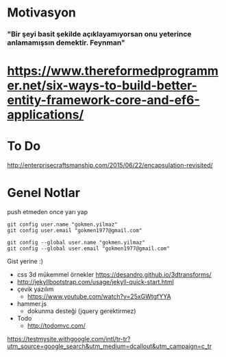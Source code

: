 #  Motivasyon
### "Bir şeyi basit şekilde açıklayamıyorsan onu yeterince anlamamışsın demektir. Feynman"  




# https://www.thereformedprogrammer.net/six-ways-to-build-better-entity-framework-core-and-ef6-applications/


# To Do
http://enterprisecraftsmanship.com/2015/06/22/encapsulation-revisited/

# Genel Notlar

push etmeden once yarı yap
````
git config user.name "gokmen.yilmaz"
git config user.email "gokmen1977@gmail.com"
````
````
git config --global user.name "gokmen.yilmaz"
git config --global user.email "gokmen1977@gmail.com"
````

Gist yerine :)

* css 3d mükemmel örnekler https://desandro.github.io/3dtransforms/
* http://jekyllbootstrap.com/usage/jekyll-quick-start.html
* çevik yazılım
  * https://www.youtube.com/watch?v=25xGWtgfYYA
* hammer.js
  * dokunma desteği (jquery gerektirmez)
* Todo
  * http://todomvc.com/
  
 https://testmysite.withgoogle.com/intl/tr-tr?utm_source=google_search&utm_medium=dcallout&utm_campaign=c_tr 
 
  
